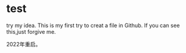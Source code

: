 # test
try my idea.
This is my first try to creat a file in Github.
If you can see this,just forgive me.

2022年重启。